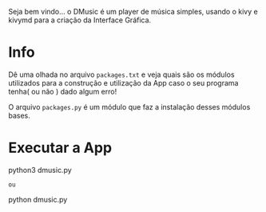 Seja bem vindo...
o DMusic é um player de música simples, usando o kivy e kivymd para a criação da Interface Gráfica.

# Info

Dê uma olhada no arquivo `packages.txt` e veja quais são os módulos utilizados para a construção e utilização da App caso o seu programa tenha( ou não ) dado algum erro!

O arquivo `packages.py` é um módulo que faz a instalação desses módulos bases.

# Executar a App
python3 dmusic.py

`ou`

python dmusic.py
